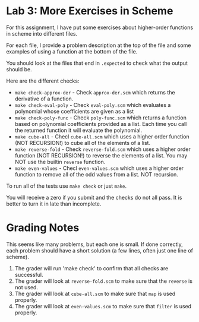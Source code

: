 # Lab 3:  More Exercises in Scheme

For this assignment, I have put some exercises about 
higher-order functions in scheme into different files. 

For each file, I provide a problem description at the 
top of the file and some examples of using a function
at the bottom of the file. 

You should look at the files that end in `.expected` to 
check what the output should be. 

Here are the different checks:
-  `make check-approx-der` - Check `approx-der.scm` which  returns the derivative of a function. 
- `make check-eval-poly` - Check `eval-poly.scm` which evaluates a polynomial whose coefficients are given as a list
- `make check-poly-func` - Check `poly-func.scm` which returns a function based on polynomial coefficients provided as a list. Each time you call the returned function it will evaluate the polynomial. 
- `make cube-all`  - Checl `cube-all.scm` which uses a higher order function (NOT RECURSION!) to cube all of the elements of a list. 
- `make reverse-fold` - Check `reverse-fold.scm`  which uses a higher order function (NOT RECURSION!) to reverse the elements of a list. You may NOT use the builtin `reverse` function. 
- `make even-values` - Checl `even-values.scm`  which uses a higher order function to remove all of the odd values from a list. NOT recursion. 

To run all of the tests use `make check` or just `make`. 

You will receive a zero if you submit and the checks do not all pass.
It is better to turn it in late than incomplete. 

# Grading Notes
This seems like many problems, but each one is small. 
If done correctly, each problem should have a short solution
(a few lines, often just one line of scheme). 

1. The grader will run 'make check' to confirm that all checks are successful. 
2. The grader will look at `reverse-fold.scm` to make sure that the `reverse` is not used. 
3. The grader will look at `cube-all.scm` to make sure that `map` is used properly.
4. The grader will look at `even-values.scm` to make sure that `filter` is used properly. 


